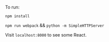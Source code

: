 To run:

`npm install`

`npm run webpack` && `python -m SimpleHTTPServer`

Visit `localhost:8000` to see some React.
